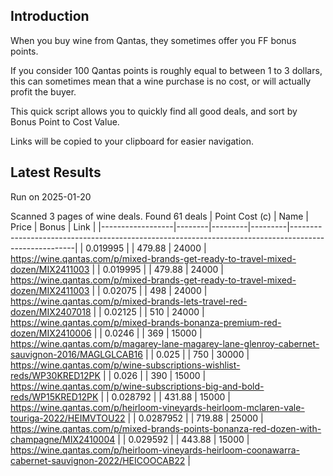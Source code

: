 ## Introduction

When you buy wine from Qantas, they sometimes offer you FF bonus points. 

If you consider 100 Qantas points is roughly equal to between 1 to 3 dollars, this can sometimes mean that a wine purchase is no cost, or will actually profit the buyer.

This quick script allows you to quickly find all good deals, and sort by Bonus Point to Cost Value.

Links will be copied to your clipboard for easier navigation.

## Latest Results

Run on 2025-01-20

Scanned 3 pages of wine deals.
Found 61 deals
|   Point Cost (c) | Name   |   Price |   Bonus | Link                                                                                                 |
|------------------|--------|---------|---------|------------------------------------------------------------------------------------------------------|
|        0.019995  |        |  479.88 |   24000 | https://wine.qantas.com/p/mixed-brands-get-ready-to-travel-mixed-dozen/MIX2411003                    |
|        0.019995  |        |  479.88 |   24000 | https://wine.qantas.com/p/mixed-brands-get-ready-to-travel-mixed-dozen/MIX2411003                    |
|        0.02075   |        |  498    |   24000 | https://wine.qantas.com/p/mixed-brands-lets-travel-red-dozen/MIX2407018                              |
|        0.02125   |        |  510    |   24000 | https://wine.qantas.com/p/mixed-brands-bonanza-premium-red-dozen/MIX2410006                          |
|        0.0246    |        |  369    |   15000 | https://wine.qantas.com/p/magarey-lane-magarey-lane-glenroy-cabernet-sauvignon-2016/MAGLGLCAB16      |
|        0.025     |        |  750    |   30000 | https://wine.qantas.com/p/wine-subscriptions-wishlist-reds/WP30KRED12PK                              |
|        0.026     |        |  390    |   15000 | https://wine.qantas.com/p/wine-subscriptions-big-and-bold-reds/WP15KRED12PK                          |
|        0.028792  |        |  431.88 |   15000 | https://wine.qantas.com/p/heirloom-vineyards-heirloom-mclaren-vale-touriga-2022/HEIMVTOU22           |
|        0.0287952 |        |  719.88 |   25000 | https://wine.qantas.com/p/mixed-brands-points-bonanza-red-dozen-with-champagne/MIX2410004            |
|        0.029592  |        |  443.88 |   15000 | https://wine.qantas.com/p/heirloom-vineyards-heirloom-coonawarra-cabernet-sauvignon-2022/HEICOOCAB22 |

